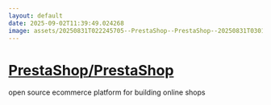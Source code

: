 ```yaml
---
layout: default
date: 2025-09-02T11:39:49.024268
image: assets/20250831T022245705--PrestaShop--PrestaShop--20250831T030103178--cropped.png
---
```


# [PrestaShop/PrestaShop](https://github.com/PrestaShop/PrestaShop)

open source ecommerce platform for building online shops

